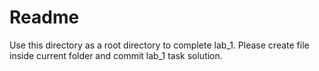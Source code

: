 # Readme

Use this directory as a root directory to complete lab_1. Please create file
inside current folder and commit lab_1 task solution.
